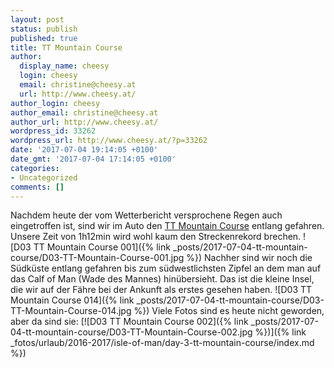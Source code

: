 ```yaml
---
layout: post
status: publish
published: true
title: TT Mountain Course
author:
  display_name: cheesy
  login: cheesy
  email: christine@cheesy.at
  url: http://www.cheesy.at/
author_login: cheesy
author_email: christine@cheesy.at
author_url: http://www.cheesy.at/
wordpress_id: 33262
wordpress_url: http://www.cheesy.at/?p=33262
date: '2017-07-04 19:14:05 +0100'
date_gmt: '2017-07-04 17:14:05 +0100'
categories:
- Uncategorized
comments: []
---
```

Nachdem heute der vom Wetterbericht versprochene Regen auch eingetroffen ist, sind wir im Auto den [TT Mountain Course](https://de.wikipedia.org/wiki/Snaefell_Mountain_Course) entlang gefahren. Unsere Zeit von 1h12min wird wohl kaum den Streckenrekord brechen.
![D03 TT Mountain Course 001]({% link _posts/2017-07-04-tt-mountain-course/D03-TT-Mountain-Course-001.jpg %})
Nachher sind wir noch die Südküste entlang gefahren bis zum südwestlichsten Zipfel an dem man auf das Calf of Man (Wade des Mannes) hinübersieht. Das ist die kleine Insel, die wir auf der Fähre bei der Ankunft als erstes gesehen haben.
![D03 TT Mountain Course 014]({% link _posts/2017-07-04-tt-mountain-course/D03-TT-Mountain-Course-014.jpg %})
Viele Fotos sind es heute nicht geworden, aber da sind sie:
[![D03 TT Mountain Course 002]({% link _posts/2017-07-04-tt-mountain-course/D03-TT-Mountain-Course-002.jpg %})]({% link _fotos/urlaub/2016-2017/isle-of-man/day-3-tt-mountain-course/index.md %})
